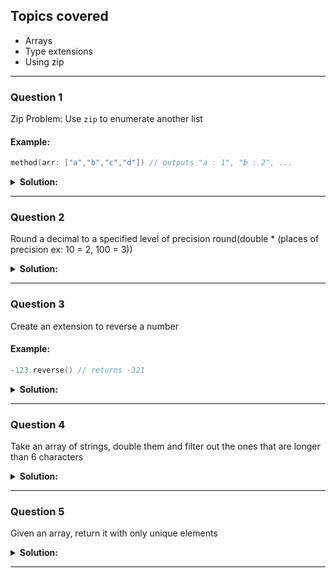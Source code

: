 
## Topics covered
 * Arrays
 * Type extensions
 * Using zip
 --------

### Question 1
Zip Problem: Use ```zip``` to enumerate another list

#### Example:
```Swift
method(arr: ["a","b","c","d"]) // outputs "a : 1", "b : 2", ...
```

<details>
 <summary><strong>Solution:</strong></summary><br>

```Swift
let numArr: [Int] = [1,2,3,4,5,6]
let letterArr: [String] = ["A","B","C","D","E","F"]

for (num, letter) in zip(numArr, letterArr) {
    print("\(num,letter)")
}
 ```
</details>

--------

### Question 2
Round a decimal to a specified level of precision
round(double * (places of precision ex: 10 = 2, 100 = 3))



<details>
 <summary><strong>Solution:</strong></summary><br>

```Swift
let double: Double = 4.59
let rounded = round(double * 10) / 10
 ```
</details>

--------

### Question 3
Create an extension to reverse a number


#### Example:
 ```Swift
-123.reverse() // returns -321
 ```    

<details>
 <summary><strong>Solution:</strong></summary><br>

```Swift
let nums = -123

let numStr = "\(nums)"
let splitIndex = numStr.index(numStr.startIndex, offsetBy: 1)
let range1 = numStr.startIndex..<splitIndex
let range2 = splitIndex..<numStr.endIndex
print(numStr[range1] + numStr[range2].reversed() + (nums % 2 == 0 ? "even" : " not even"))



extension Int {
    func reverse() -> Int {
        let numStr = "\(self)"
        let splitIndex = numStr.index(numStr.startIndex, offsetBy: 1)
        let range = splitIndex..<numStr.endIndex
        let reversedNumStr = "-\(String(numStr[range].reversed()))"
        return Int(reversedNumStr)!
    }
}
let nums2 = -524 // return -425
print(nums2.reverse())
 ```
</details>

--------

### Question 4
Take an array of strings, double them and filter out the ones that are longer than 6 characters


<details>
 <summary><strong>Solution:</strong></summary><br>

```Swift
extension String {
    func double() -> String {
        return self + self
    }

    func length() -> Int {
        return characters.count
    }
}

let strArr: [String] = ["A", "Cat", "Jumped", "Else", "Football", "Tinder", "Boy", "Girl", "Do", "It"]
print(strArr.filter { $0.length() < 3 }.map { $0.double() })
```
</details>

--------

### Question 5
Given an array, return it with only unique elements


<details>
 <summary><strong>Solution:</strong></summary><br>

```Swift
let array1: [String] = ["An", "Apple", "Is", "A", "Fruit", "Apple"]

func uniqueEle(_ arr: [String]) -> [String] {
    var elements = Set<String>()
    for element in arr {
        elements.insert(element)
    }
    return Array(elements)
}

print(uniqueEle(array1))
```
</details>

--------
